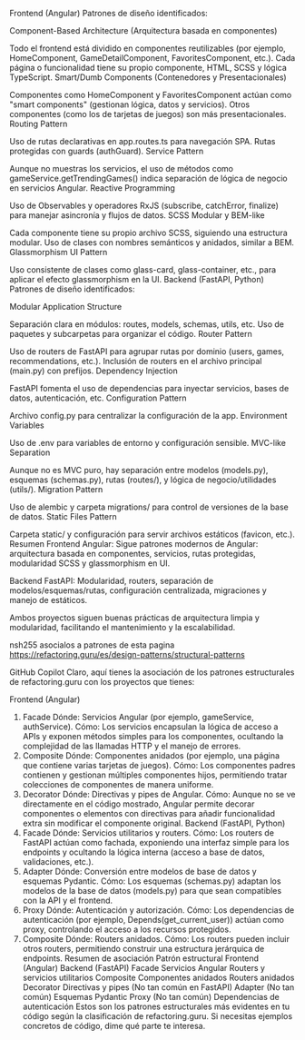 Frontend (Angular)
Patrones de diseño identificados:

Component-Based Architecture (Arquitectura basada en componentes)

Todo el frontend está dividido en componentes reutilizables (por ejemplo, HomeComponent, GameDetailComponent, FavoritesComponent, etc.).
Cada página o funcionalidad tiene su propio componente, HTML, SCSS y lógica TypeScript.
Smart/Dumb Components (Contenedores y Presentacionales)

Componentes como HomeComponent y FavoritesComponent actúan como "smart components" (gestionan lógica, datos y servicios).
Otros componentes (como los de tarjetas de juegos) son más presentacionales.
Routing Pattern

Uso de rutas declarativas en app.routes.ts para navegación SPA.
Rutas protegidas con guards (authGuard).
Service Pattern

Aunque no muestras los servicios, el uso de métodos como gameService.getTrendingGames() indica separación de lógica de negocio en servicios Angular.
Reactive Programming

Uso de Observables y operadores RxJS (subscribe, catchError, finalize) para manejar asincronía y flujos de datos.
SCSS Modular y BEM-like

Cada componente tiene su propio archivo SCSS, siguiendo una estructura modular.
Uso de clases con nombres semánticos y anidados, similar a BEM.
Glassmorphism UI Pattern

Uso consistente de clases como glass-card, glass-container, etc., para aplicar el efecto glassmorphism en la UI.
Backend (FastAPI, Python)
Patrones de diseño identificados:

Modular Application Structure

Separación clara en módulos: routes, models, schemas, utils, etc.
Uso de paquetes y subcarpetas para organizar el código.
Router Pattern

Uso de routers de FastAPI para agrupar rutas por dominio (users, games, recommendations, etc.).
Inclusión de routers en el archivo principal (main.py) con prefijos.
Dependency Injection

FastAPI fomenta el uso de dependencias para inyectar servicios, bases de datos, autenticación, etc.
Configuration Pattern

Archivo config.py para centralizar la configuración de la app.
Environment Variables

Uso de .env para variables de entorno y configuración sensible.
MVC-like Separation

Aunque no es MVC puro, hay separación entre modelos (models.py), esquemas (schemas.py), rutas (routes/), y lógica de negocio/utilidades (utils/).
Migration Pattern

Uso de alembic y carpeta migrations/ para control de versiones de la base de datos.
Static Files Pattern

Carpeta static/ y configuración para servir archivos estáticos (favicon, etc.).
Resumen
Frontend Angular:
Sigue patrones modernos de Angular: arquitectura basada en componentes, servicios, rutas protegidas, modularidad SCSS y glassmorphism en UI.

Backend FastAPI:
Modularidad, routers, separación de modelos/esquemas/rutas, configuración centralizada, migraciones y manejo de estáticos.

Ambos proyectos siguen buenas prácticas de arquitectura limpia y modularidad, facilitando el mantenimiento y la escalabilidad.

nsh255
asocialos a patrones de esta pagina
https://refactoring.guru/es/design-patterns/structural-patterns

GitHub Copilot
Claro, aquí tienes la asociación de los patrones estructurales de refactoring.guru con los proyectos que tienes:

Frontend (Angular)
1. Facade
Dónde: Servicios Angular (por ejemplo, gameService, authService).
Cómo: Los servicios encapsulan la lógica de acceso a APIs y exponen métodos simples para los componentes, ocultando la complejidad de las llamadas HTTP y el manejo de errores.
2. Composite
Dónde: Componentes anidados (por ejemplo, una página que contiene varias tarjetas de juegos).
Cómo: Los componentes padres contienen y gestionan múltiples componentes hijos, permitiendo tratar colecciones de componentes de manera uniforme.
3. Decorator
Dónde: Directivas y pipes de Angular.
Cómo: Aunque no se ve directamente en el código mostrado, Angular permite decorar componentes o elementos con directivas para añadir funcionalidad extra sin modificar el componente original.
Backend (FastAPI, Python)
1. Facade
Dónde: Servicios utilitarios y routers.
Cómo: Los routers de FastAPI actúan como fachada, exponiendo una interfaz simple para los endpoints y ocultando la lógica interna (acceso a base de datos, validaciones, etc.).
2. Adapter
Dónde: Conversión entre modelos de base de datos y esquemas Pydantic.
Cómo: Los esquemas (schemas.py) adaptan los modelos de la base de datos (models.py) para que sean compatibles con la API y el frontend.
3. Proxy
Dónde: Autenticación y autorización.
Cómo: Los dependencias de autenticación (por ejemplo, Depends(get_current_user)) actúan como proxy, controlando el acceso a los recursos protegidos.
4. Composite
Dónde: Routers anidados.
Cómo: Los routers pueden incluir otros routers, permitiendo construir una estructura jerárquica de endpoints.
Resumen de asociación
Patrón estructural	Frontend (Angular)	Backend (FastAPI)
Facade	Servicios Angular	Routers y servicios utilitarios
Composite	Componentes anidados	Routers anidados
Decorator	Directivas y pipes	(No tan común en FastAPI)
Adapter	(No tan común)	Esquemas Pydantic
Proxy	(No tan común)	Dependencias de autenticación
Estos son los patrones estructurales más evidentes en tu código según la clasificación de refactoring.guru. Si necesitas ejemplos concretos de código, dime qué parte te interesa.
